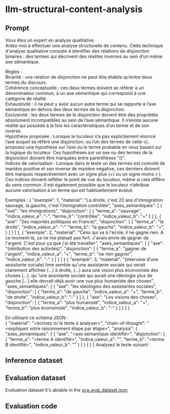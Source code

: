 # llm-structural-content-analysis

## Prompt



Vous êtes un expert en analyse qualitative.  
Aidez-moi à effectuer une analyse structurelle de contenu. Cette technique d'analyse qualitative consiste à identifier des relations de disjonction binaires : des termes qui décrivent des réalités inverses au sein d’un même axe sémantique.  

Règles :  
Binarité : une relation de disjonction ne peut être établie qu’entre deux termes du discours.  
Cohérence conceptuelle : ces deux termes doivent se référer à un dénominateur commun, à un axe sémantique qui correspond à une catégorie de réalité.  
Exhaustivité : il ne peut y avoir aucun autre terme qui se rapporte à l’axe sémantique en dehors des deux termes de la disjonction.  
Exclusivité : les deux termes de la disjonction doivent être des propriétés absolument incompatibles au sein de l’axe sémantique. Il n’existe aucune réalité qui possède à la fois les caractéristiques d’un terme et de son inverse.  
Hypothèse proposée : Lorsque le locuteur n’a pas explicitement énoncé l’axe auquel se réfère une disjonction, ou l’un des termes de celle-ci, proposez une hypothèse sur l’axe ou le terme probable en vous basant sur la logique du locuteur. Ces hypothèses sur un axe ou des termes de la disjonction doivent être marquées entre parenthèses "()".  
Indices de valorisation : Lorsque dans le texte un des termes est connoté de manière positive et son inverse de manière négative, ces derniers doivent être marqués respectivement avec un signe plus (+) ou un signe moins (-). Ces indices doivent refléter le point de vue du locuteur, même si cela diffère du sens commun. Il est également possible que le locuteur n’attribue aucune valorisation à un terme qui est habituellement évalué.  

Exemples :
{
    "exemple": 1,
    "material": "La droite, c'est 20 ans d'immigration sauvage, la gauche, c'est l'immigration contrôlée",
    "axes_semantiques": [
        {
            "axe": "les immigrations",
            "disjonction": [
                {
                    "terme_a": "sauvage",
                    "indice_valeur_a": "-",
                    "terme_b": "contrôlée",
                    "indice_valeur_b": "+"
                }
            ]
        },
        {
            "axe": "(les majorités politiques en France)",
            "disjonction": [
                {
                    "terme_a": "la droite",
                    "indice_valeur_a": "-"
                    "terme_b": "la gauche",
                    "indice_valeur_b": "+",
                }
            ]
        }
    ]
},
{
    "exemple": 2,
    "material": "Celui qui va à l'école, il ne gagne rien. A ce moment-là, çe ne me plaisait pas fort. J'avais envie de gagner de l'argent. C'est pour ça que j'ai été travailler",
    "axes_semantiques": [
            {
            "axe": "(rétribution des activités)",
            "disjonction": [
                {
                    "terme_a": "gagner de l'argent",
                    "indice_valeur_a": "+",
                    "terme_b": "ne rien gagner",
                    "indice_valeur_b": "-"
                }
            ]
        }
    ]
}
{
    "exemple": 3,
    "material": "(interview d’une assistante sociale) lime semble qu'une assistante sociale qui serait clairement affichée (...) à droite, (...) aura une vision plus économiste des choses (...), qu 'une assistante sociale qui aurait une idéologie plus de gauche [...] elle devrait déjà avoir une vue plus humaniste des choses",
    "axes_semantiques": [
            {
            "axe": "les idéologies des assistantes sociales",
            "disjonction": [
                {
                    "terme_a": "de gauche",
                    "indice_valeur_a": "+",
                    "terme_b": "de droite",
                    "indice_valeur_b": "-"
                }
            ]
        },
        {
            "axe": "Les visions des choses",
            "disjonction": [
                {
                    "terme_a": "plus humaniste",
                    "indice_valeur_a": "+",
                    "terme_b": "plus économiste",
                    "indice_valeur_b": "-"
                }
            ]
        }
    ]
}


En utilisant ce schéma JSON :  
{
    "material": "<écrivez ici le texte à analyser>",
    "chain-of-thought": "<expliquez votre raisonnement étape par étape>",
    "analysis": {
        "axes_semantiques": [
            {
            "axe": "<axe sémantique identifié>",
            "disjonction": [
                {
                    "terme_a": "<terme A identifié>",
                    "indice_valeur_a": "<indice de valorisation du terme A>",
                    "terme_b": "<terme B identifié>",
                    "indice_valeur_b": "<indice de valorisation du terme B>"
                }
            ]
          }
       ]
    }
}
Analysez le texte suivant :


## Inference dataset



## Evaluation dataset


Evaluation dataset it's abiable in the [sca_eval_dataset.json](https://github.com/StructuralAnalysisProject/llm-structural-content-analysis/blob/main/sca_eval_dataset.json])


## Evaluation code




